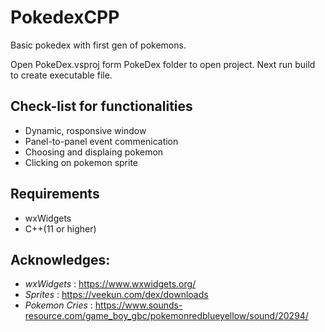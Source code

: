 # PokedexCPP

Basic pokedex with first gen of pokemons. 

Open PokeDex.vsproj form PokeDex folder to open project.
Next run build to create executable file.


## Check-list for functionalities

- Dynamic, rosponsive window 
- Panel-to-panel event commenication
- Choosing and displaing pokemon
- Clicking on pokemon sprite

## Requirements

- wxWidgets
- C++(11 or higher)

## Acknowledges:

- *wxWidgets* : https://www.wxwidgets.org/
- *Sprites* : https://veekun.com/dex/downloads
- *Pokemon Cries* : https://www.sounds-resource.com/game_boy_gbc/pokemonredblueyellow/sound/20294/
